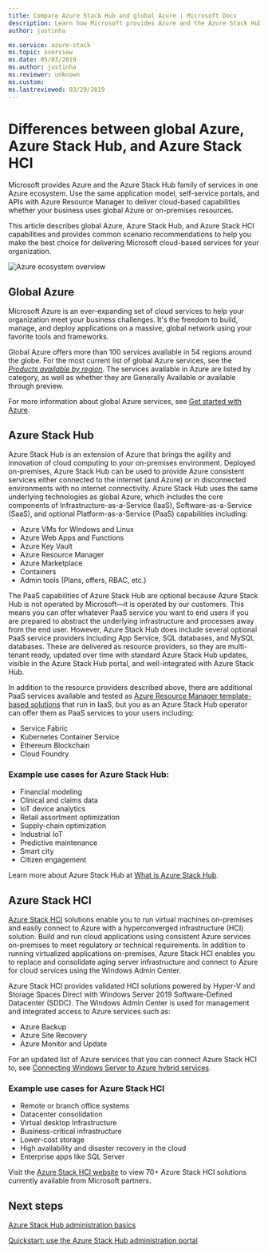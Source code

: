 ```yaml
---
title: Compare Azure Stack Hub and global Azure | Microsoft Docs
description: Learn how Microsoft provides Azure and the Azure Stack Hub family of services in one Azure ecosystem  
author: justinha

ms.service: azure-stack
ms.topic: overview
ms.date: 05/03/2019
ms.author: justinha
ms.reviewer: unknown
ms.custom: 
ms.lastreviewed: 03/29/2019
---
```


# Differences between global Azure, Azure Stack Hub, and Azure Stack HCI

Microsoft provides Azure and the Azure Stack Hub family of services in one Azure ecosystem. Use the same application model, self-service portals, and APIs with Azure Resource Manager to deliver cloud-based capabilities whether your business uses global Azure or on-premises resources.

This article describes global Azure, Azure Stack Hub, and Azure Stack HCI capabilities and provides common scenario recommendations to help you make the best choice for delivering Microsoft cloud-based services for your organization.

![Azure ecosystem overview](./media/compare-azure-azure-stack/azure-family.png)

## Global Azure

Microsoft Azure is an ever-expanding set of cloud services to help your organization meet your business challenges. It's the freedom to build, manage, and deploy applications on a massive, global network using your favorite tools and frameworks.

Global Azure offers more than 100 services available in 54 regions around the globe. For the most current list of global Azure services, see the [*Products available by region*](https://azure.microsoft.com/regions/services). The services available in Azure are listed by category, as well as whether they are Generally Available or available through preview.

For more information about global Azure services, see [Get started with Azure](https://docs.microsoft.com/azure/#pivot=get-started&panel=get-started1).

## Azure Stack Hub

Azure Stack Hub is an extension of Azure that brings the agility and innovation of cloud computing to your on-premises environment. Deployed on-premises, Azure Stack Hub can be used to provide Azure consistent services either connected to the internet (and Azure) or in disconnected environments with no internet connectivity. Azure Stack Hub uses the same underlying technologies as global Azure, which includes the core components of Infrastructure-as-a-Service (IaaS), Software-as-a-Service (SaaS), and optional Platform-as-a-Service (PaaS) capabilities including:

- Azure VMs for Windows and Linux
- Azure Web Apps and Functions
- Azure Key Vault
- Azure Resource Manager
- Azure Marketplace
- Containers
- Admin tools (Plans, offers, RBAC, etc.)

The PaaS capabilities of Azure Stack Hub are optional because Azure Stack Hub is not operated by Microsoft—it is operated by our customers. This means you can offer whatever PaaS service you want to end users if you are prepared to abstract the underlying infrastructure and processes away from the end user. However, Azure Stack Hub does include several optional PaaS service providers including App Service, SQL databases, and MySQL databases. These are delivered as resource providers, so they are multi-tenant ready, updated over time with standard Azure Stack Hub updates, visible in the Azure Stack Hub portal, and well-integrated with Azure Stack Hub.

In addition to the resource providers described above, there are additional PaaS services available and tested as [Azure Resource Manager template-based solutions](https://github.com/Azure/AzureStack-QuickStart-Templates) that run in IaaS, but you as an Azure Stack Hub operator can offer them as PaaS services to your users including:

- Service Fabric
- Kubernetes Container Service
- Ethereum Blockchain
- Cloud Foundry

### Example use cases for Azure Stack Hub:

- Financial modeling
- Clinical and claims data
- IoT device analytics
- Retail assortment optimization
- Supply-chain optimization
- Industrial IoT
- Predictive maintenance
- Smart city
- Citizen engagement

Learn more about Azure Stack Hub at [What is Azure Stack Hub](azure-stack-overview.md).

## Azure Stack HCI

[Azure Stack HCI](azure-stack-hci-overview.md) solutions enable you to run virtual machines on-premises and easily connect to Azure with a hyperconverged infrastructure (HCI) solution. Build and run cloud applications using consistent Azure services on-premises to meet regulatory or technical requirements. In addition to running virtualized applications on-premises, Azure Stack HCI enables you to replace and consolidate aging server infrastructure and connect to Azure for cloud services using the Windows Admin Center.

Azure Stack HCI provides validated HCI solutions powered by Hyper-V and Storage Spaces Direct with Windows Server 2019 Software-Defined Datacenter (SDDC). The Windows Admin Center is used for management and integrated access to Azure services such as:

- Azure Backup
- Azure Site Recovery
- Azure Monitor and Update

For an updated list of Azure services that you can connect Azure Stack HCI to, see [Connecting Windows Server to Azure hybrid services](https://docs.microsoft.com/windows-server/azure-hybrid-services/index).

### Example use cases for Azure Stack HCI
- Remote or branch office systems
- Datacenter consolidation
- Virtual desktop Infrastructure
- Business-critical infrastructure
- Lower-cost storage
- High availability and disaster recovery in the cloud
- Enterprise apps like SQL Server

Visit the [Azure Stack HCI website](https://azure.microsoft.com/overview/azure-stack/hci/) to view 70+ Azure Stack HCI solutions currently available from Microsoft partners.

## Next steps

[Azure Stack Hub administration basics](azure-stack-manage-basics.md)

[Quickstart: use the Azure Stack Hub administration portal](azure-stack-manage-portals.md)
